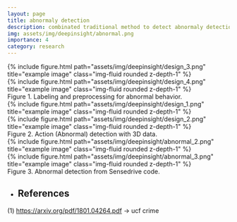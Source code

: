 ```yaml
---
layout: page
title: abnormaly detection
description: combinated traditional method to detect abnormaly detection
img: assets/img/deepinsight/abnormal.png
importance: 4
category: research
---
```


<div class="row">
    <div class="col-sm - 3 mt mt-md-0">
        {% include figure.html path="assets/img/deepinsight/design_3.png" title="example image" class="img-fluid rounded z-depth-1" %}
    </div>
    <div class="col-sm - 3 mt mt-md-0">
        {% include figure.html path="assets/img/deepinsight/design_4.png" title="example image" class="img-fluid rounded z-depth-1" %}
    </div>    
</div>
<div class="caption">
    Figure 1. Labeling and preprocessing for abnormal behavior.
</div>     

<div class="row">
    <div class="col-sm - 3 mt mt-md-0">
        {% include figure.html path="assets/img/deepinsight/design_1.png" title="example image" class="img-fluid rounded z-depth-1" %}
    </div>
    <div class="col-sm - 3 mt mt-md-0">
        {% include figure.html path="assets/img/deepinsight/design_2.png" title="example image" class="img-fluid rounded z-depth-1" %}
    </div>    
</div>
<div class="caption">
    Figure 2. Action (Abnormal) detection with 3D data.
</div>    

<div class="row">
    <div class="col-sm - 3 mt mt-md-0">
        {% include figure.html path="assets/img/deepinsight/abnormal_2.png" title="example image" class="img-fluid rounded z-depth-1" %}
    </div>
    <div class="col-sm - 3 mt mt-md-0">
        {% include figure.html path="assets/img/deepinsight/abnormal_3.png" title="example image" class="img-fluid rounded z-depth-1" %}
    </div>    
</div>
<div class="caption">
    Figure 3. Abnormal detection from Sensedrive code.
</div>    

* ## References

(1) https://arxiv.org/pdf/1801.04264.pdf 
-> ucf crime


